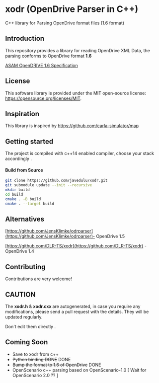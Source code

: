 
# xodr (OpenDrive Parser in C++)
C++ library for Parsing OpenDrive format files (1.6 format)

## Introduction <a name="introduction"></a>

This repository provides a library for reading OpenDrive XML Data, the parsing conforms to OpenDrive format <b>1.6</b>

[ASAM OpenDRIVE 1.6
Specification](https://www.asam.net/index.php?eID=dumpFile&t=f&f=3495&token=56b15ffd9dfe23ad8f759523c806fc1f1a90a0e8)

## License <a name="license"></a>

This software library is provided under the MIT open-source license: https://opensource.org/licenses/MIT.

## Inspiration <a name="inspiration"></a>

This library is inspired by https://github.com/carla-simulator/map

## Getting started <a name="started"></a>
The project is compiled with c++14 enabled compiler, choose your stack accordingly .

#### Build from Source <a name="build"></a>

```bash
git clone https://github.com/javedulu/xodr.git
git submodule update --init --recursive 
mkdir build
cd build
cmake . -B build
cmake . --target build
```

## Alternatives <a name="alternatives"></a>
[https://github.com/JensKlimke/odrparser](https://github.com/JensKlimke/odrparser)- OpenDrive 1.5 

[https://github.com/DLR-TS/xodr](https://github.com/DLR-TS/xodr) - OpenDrive 1.4

## Contributing <a name="contributing"></a>
Contributions are very welcome!

## CAUTION <a name="caution"></a>

The <b>xodr.h</b> & <b> xodr.cxx </b> are autogenerated, in case you require any modifications, please send a pull request with the details. They will be updated regularly.

Don't edit them directly .

## Coming Soon <a name="future"></a>
 - Save to xodr from c++  
 - ~~Python binding DONE~~ DONE
 - ~~Bump the format to 1.6 of OpenDrive~~ DONE
 - OpenScenario c++ parsing based on OpenScenario-1.0 [ Wait for OpenScenario 2.0 ?? ]
